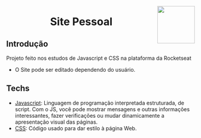 <img width="100px" height="100px" align="right" src="https://user-images.githubusercontent.com/98564118/156263065-ef953413-4cdd-4894-93ec-6459cb7715c2.png">  <h1 align="center"> Site Pessoal </h1>
## Introdução
Projeto feito nos estudos de Javascript e CSS na plataforma da Rocketseat
* O Site pode ser editado dependendo do usuário.



## Techs
* [Javascript](https://developer.mozilla.org/pt-BR/docs/Web/JavaScript/): Linguagem de programação interpretada estruturada, de script. Com o JS, você pode mostrar mensagens e outras informações interessantes, fazer verificações ou mudar dinamicamente a apresentação visual das páginas.
* [CSS](https://developer.mozilla.org/pt-BR/docs/Web/CSS/): Código usado para dar estilo à página Web.

